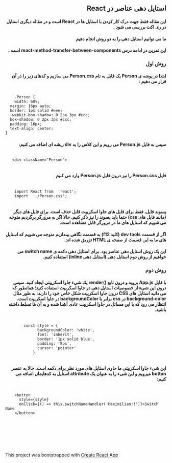 
<div dir="rtl">  
    <p><h2>استایل دهی عناصر در React</h2></p>  
    <p><h4>این مقاله فقط جهت درک کار کردن با استایل ها در React است و در مقاله دیگری استایل در ری اکت بررسی می شود .</h4></p>  
    <p><h4>ما می توانیم استایل دهی را به دو روش انجام دهیم</h4></p>  
    <p><h4>این تمرین در ادامه درس react-method-transfer-between-components است .</h4></p>
        <p><h3>روش اول</h3></p>
    <p><h4>ابتدا در پوشه ی Person یک فایل به نام Person.css می  سازیم و کدهای زیر را در آن قرار می دهیم :</h4></p> 
<pre dir="ltr"> ‍‍‍<code>
    .Person {  
    width: 60%;  
  margin: 16px auto;  
  border: 1px solid #eee;  
  -webkit-box-shadow: 0 2px 3px #ccc;  
  box-shadow: 0 2px 3px #ccc;  
  padding: 16px;  
  text-align: center;  
}</code></pre>
    <p><h4>سپس به فایل Person.js می رویم و این کلاس را به div ریشه ای اضافه می کنیم:</h4></p> 
    <pre dir="ltr"><code>
   &lt;div className="Person"&gt;
   </code></pre>
    <p><h4>فایل Person.css را نیز درون فایل Person.js وارد می کنیم</h4></p> 
    <pre dir="ltr"> ‍‍‍<code>
    import React from  'react';
    import  './Person.css';
    </code></pre>
    <p><h4>پسوند فایل، فقط برای فایل های جاوا اسکریپت قابل حذف است. برای فایل های دیگر (مانند فایل های css) حتما باید پسوند را نیز ذکر کنیم. حالا اگر به مرورگر برگردیم متوجه می شویم که استایل های ما در مرورگر قابل مشاهده است.</h4></p> 
    <p><h4>اگر از قسمت dev tools (کلید f12) به قسمت <head> نگاهی بیندازیم متوجه می شویم که استایل های ما به این قسمت از صفحه ی HTML تزریق شده اند.</h4></p>              
    <p><h4>
    این یک روش استایل دهی عناصر بود. برای استایل دهی دکمه ی switch name می خواهیم از روش دوم استایل دهی (استایل دهی inline) استفاده کنیم.
    </h4></p>
    <p><h3>روش دوم</h3></p>
    <p><h4>با فایل App.js بروید و درون تابع ()render یک شیء جاوا اسکریپتی ایجاد کنید. سپس درون این شیء از خصوصیات استایل دهی در جاوا اسکریپت استفاده کنید؛ همانطور که می دانید استایل های CSS درون جاوا اسکریپت شکل خاص خود را دارند: به طور مثال background-color در css برابر با backgroundColor در جاوا اسکریپت است. انتظار می رود که با این مسائل در جاوا اسکریپت عادی آشنا شده و به آن ها تسلط داشته باشید.</h4></p>
    <pre dir="ltr"> ‍‍‍<code>
        const style = {
              backgroundColor: 'white',
              font: 'inherit',
              border: '1px solid blue',
              padding: '8px',
              cursor: 'pointer'
            }
    </code></pre>
    <p><h4>این شیء جاوا اسکریپتی ما حاوی استایل های مورد نظر برای دکمه است. حالا به عنصر button میرویم و این شیء را به عنوان یک attribute استایل به کدهایمان اضافه می کنیم:</h4></p>
    <pre dir="ltr"> ‍‍‍<code>
    &lt;button
      style={style}
      onClick={() => this.switchNameHandler('Maximilian!!')}&gt;Switch Name
    &lt;/button&gt;
    </code></pre>
    <p><h4></h4></p>
    <p><h4></h4></p>
    <p><h4></h4></p>
    <p><h4></h4></p>
</div>  
<br /><br /><br /><br />  
  
<p>This project was bootstrapped with <a href="https://github.com/facebookincubator/create-react-app">Create React App</a></p>
